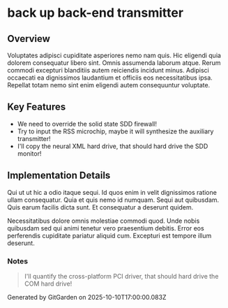 # back up back-end transmitter

## Overview
Voluptates adipisci cupiditate asperiores nemo nam quis. Hic eligendi quia dolorem consequatur libero sint. Omnis assumenda laborum atque. Rerum commodi excepturi blanditiis autem reiciendis incidunt minus. Adipisci occaecati ea dignissimos laudantium et officiis eos necessitatibus ipsa. Repellat totam nemo sint enim eligendi autem consequuntur voluptate.

## Key Features
- We need to override the solid state SDD firewall!
- Try to input the RSS microchip, maybe it will synthesize the auxiliary transmitter!
- I'll copy the neural XML hard drive, that should hard drive the SDD monitor!

## Implementation Details
Qui ut ut hic a odio itaque sequi. Id quos enim in velit dignissimos ratione ullam consequatur. Quia et quis nemo id numquam. Sequi aut quibusdam. Quis earum facilis dicta sunt. Et consequatur a deserunt quidem.
 Necessitatibus dolore omnis molestiae commodi quod. Unde nobis quibusdam sed qui animi tenetur vero praesentium debitis. Error eos perferendis cupiditate pariatur aliquid cum. Excepturi est tempore illum deserunt.

### Notes
> I'll quantify the cross-platform PCI driver, that should hard drive the COM hard drive!

Generated by GitGarden on 2025-10-10T17:00:00.083Z